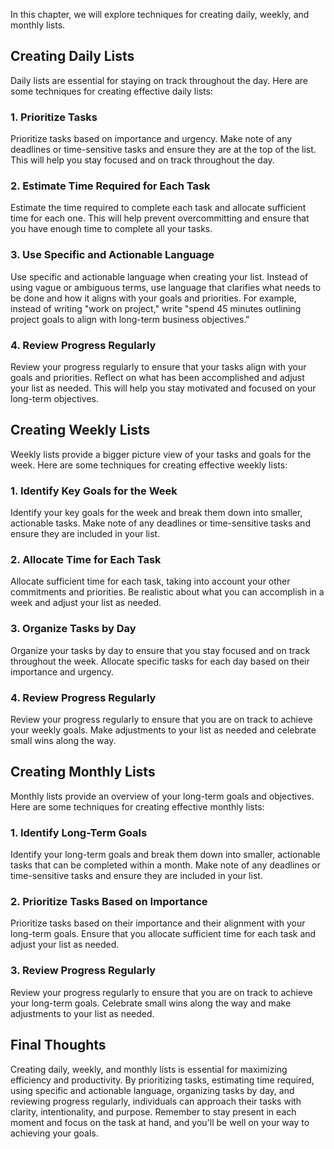 
In this chapter, we will explore techniques for creating daily, weekly, and monthly lists.

Creating Daily Lists
--------------------

Daily lists are essential for staying on track throughout the day. Here are some techniques for creating effective daily lists:

### 1. Prioritize Tasks

Prioritize tasks based on importance and urgency. Make note of any deadlines or time-sensitive tasks and ensure they are at the top of the list. This will help you stay focused and on track throughout the day.

### 2. Estimate Time Required for Each Task

Estimate the time required to complete each task and allocate sufficient time for each one. This will help prevent overcommitting and ensure that you have enough time to complete all your tasks.

### 3. Use Specific and Actionable Language

Use specific and actionable language when creating your list. Instead of using vague or ambiguous terms, use language that clarifies what needs to be done and how it aligns with your goals and priorities. For example, instead of writing "work on project," write "spend 45 minutes outlining project goals to align with long-term business objectives."

### 4. Review Progress Regularly

Review your progress regularly to ensure that your tasks align with your goals and priorities. Reflect on what has been accomplished and adjust your list as needed. This will help you stay motivated and focused on your long-term objectives.

Creating Weekly Lists
---------------------

Weekly lists provide a bigger picture view of your tasks and goals for the week. Here are some techniques for creating effective weekly lists:

### 1. Identify Key Goals for the Week

Identify your key goals for the week and break them down into smaller, actionable tasks. Make note of any deadlines or time-sensitive tasks and ensure they are included in your list.

### 2. Allocate Time for Each Task

Allocate sufficient time for each task, taking into account your other commitments and priorities. Be realistic about what you can accomplish in a week and adjust your list as needed.

### 3. Organize Tasks by Day

Organize your tasks by day to ensure that you stay focused and on track throughout the week. Allocate specific tasks for each day based on their importance and urgency.

### 4. Review Progress Regularly

Review your progress regularly to ensure that you are on track to achieve your weekly goals. Make adjustments to your list as needed and celebrate small wins along the way.

Creating Monthly Lists
----------------------

Monthly lists provide an overview of your long-term goals and objectives. Here are some techniques for creating effective monthly lists:

### 1. Identify Long-Term Goals

Identify your long-term goals and break them down into smaller, actionable tasks that can be completed within a month. Make note of any deadlines or time-sensitive tasks and ensure they are included in your list.

### 2. Prioritize Tasks Based on Importance

Prioritize tasks based on their importance and their alignment with your long-term goals. Ensure that you allocate sufficient time for each task and adjust your list as needed.

### 3. Review Progress Regularly

Review your progress regularly to ensure that you are on track to achieve your long-term goals. Celebrate small wins along the way and make adjustments to your list as needed.

Final Thoughts
--------------

Creating daily, weekly, and monthly lists is essential for maximizing efficiency and productivity. By prioritizing tasks, estimating time required, using specific and actionable language, organizing tasks by day, and reviewing progress regularly, individuals can approach their tasks with clarity, intentionality, and purpose. Remember to stay present in each moment and focus on the task at hand, and you'll be well on your way to achieving your goals.
